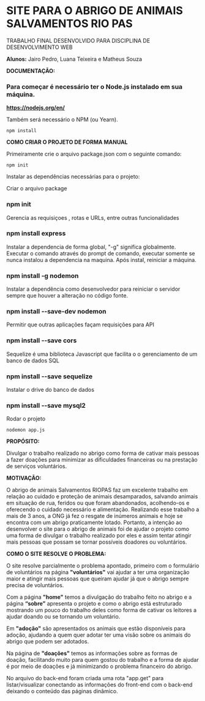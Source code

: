 # SITE PARA O ABRIGO DE ANIMAIS SALVAMENTOS RIO PAS

TRABALHO FINAL DESENVOLVIDO PARA DISCIPLINA DE DESENVOLVIMENTO WEB

**Alunos:** Jairo Pedro, Luana Teixeira e Matheus Souza

**DOCUMENTAÇÃO:**

### Para começar é necessário ter o Node.js instalado em sua máquina.
**https://nodejs.org/en/**

Também será necessário o NPM (ou Yearn).

```npm install```

**COMO CRIAR O PROJETO DE FORMA MANUAL**

Primeiramente crie o arquivo package.json com o seguinte comando:

```npm init```

Instalar as dependências necessárias para o projeto: 

Criar o arquivo package

### npm init

Gerencia as requisiçoes , rotas e URLs, entre outras funcionalidades

### npm install express

Instalar a dependencia de forma global, "-g" significa globalmente.
Executar o comando através do prompt de comando, executar somente se nunca 
instalou a dependencia na maquina. Após instal, reiniciar a máquina.

### npm install -g nodemon

Instalar a dependência como desenvolvedor para reiniciar o servidor sempre que houver a alteração no código fonte.

### npm install --save-dev nodemon

Permitir que outras aplicações façam requisições para API

### npm install --save cors

Sequelize é uma biblioteca Javascript que facilita o o gerenciamento de um banco de dados SQL

### npm install --save sequelize

Instalar o drive do banco de dados

### npm install --save mysql2

Rodar o projeto

```nodemon app.js``` 


**PROPÓSITO:**

Divulgar o trabalho realizado no abrigo como forma de cativar mais pessoas a fazer doações para minimizar as dificuldades financeiras ou na prestação de serviços voluntários.

**MOTIVAÇÃO:**

O abrigo de animais Salvamentos RIOPAS faz um excelente trabalho em relação ao cuidado e proteção de animais desamparados, salvando animais em situação de rua, feridos ou que foram abandonados, acolhendo-os e oferecendo o cuidado necessário e alimentação. Realizando esse trabalho a mais de 3 anos, a ONG já fez o resgate de inúmeros animais e hoje se encontra com um abrigo praticamente lotado. Portanto, a intenção ao desenvolver o site para o abrigo de animais foi de ajudar o projeto como uma forma de divulgar o trabalho realizado por eles e assim tentar atingir mais pessoas que possam se tornar possíveis doadores ou voluntários.

**COMO O SITE RESOLVE O PROBLEMA:**

O site resolve parcialmente o problema apontado, primeiro com o formulário de voluntários na página **"voluntários"** vai ajudar a ter uma organização maior e atingir mais pessoas que queiram ajudar já que o abrigo sempre precisa de voluntários.

Com a página **"home"** temos a divulgação do trabalho feito no abrigo e a página **“sobre”** apresenta o projeto e como o abrigo está estruturado mostrando um pouco do trabalho deles como forma de cativar os leitores a ajudar doando ou se tornando um voluntário.

Em **"adoção"** são apresentados os animais que estão disponíveis para adoção, ajudando a quem quer adotar ter uma visão sobre os animais do abrigo que podem ser adotados.

Na página de **"doações"** temos as informações sobre as formas de doação, facilitando muito para quem gostou do trabalho e a forma de ajudar é por meio de doações e já minimizando o problema financeiro do abrigo.


No arquivo do back-end foram criada uma rota "app.get" para listar/visualizar conectando as informações do front-end com o back-end deixando o conteúdo das páginas dinâmico.
